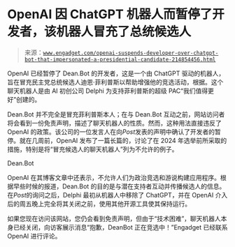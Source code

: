 <!--yml

分类：未分类

日期：2024 年 05 月 27 日 15:02:02

-->

# OpenAI 因 ChatGPT 机器人而暂停了开发者，该机器人冒充了总统候选人

> 来源：[`www.engadget.com/openai-suspends-developer-over-chatgpt-bot-that-impersonated-a-presidential-candidate-214854456.html`](https://www.engadget.com/openai-suspends-developer-over-chatgpt-bot-that-impersonated-a-presidential-candidate-214854456.html)

OpenAI 已经暂停了 Dean.Bot 的开发者，这是一个由 ChatGPT 驱动的机器人，旨在冒充民主党总统候选人迪恩·菲利普斯以帮助增强他的竞选活动，根据[](https://www.washingtonpost.com/technology/2024/01/20/openai-dean-phillips-ban-chatgpt/)。这个聊天机器人是由 AI 初创公司 Delphi 为支持菲利普斯的超级 PAC“我们值得更好”创建的。

Dean.Bot 并不完全是冒充菲利普斯本人；在与 Dean.Bot 互动之前，网站访问者将会看到一份免责声明，描述了聊天机器人的性质。然而，这种用法直接违反了 OpenAI 的政策。该公司的一位发言人在向*Post*发表的声明中确认了开发者的暂停。就在几周前，OpenAI 发布了一篇长篇的[](https://openai.com/blog/how-openai-is-approaching-2024-worldwide-elections)，讨论了在 2024 年选举前所采取的措施，特别是将“冒充候选人的聊天机器人”列为不允许的例子。

Dean.Bot

OpenAI 在其博客文章中还表示，不允许人们为政治竞选和游说构建应用程序。根据[](https://www.washingtonpost.com/elections/2024/01/18/ai-tech-biden/)早些时候的报道，Dean.Bot 的目的是与潜在支持者互动并传播候选人的信息。在*Post*的询问之后，Delphi 最初从机器人中移除了 ChatGPT，并在 OpenAI 介入后的周五晚上完全将其关闭之前，使用其他开源工具使其保持运行。

如果您现在访问该网站，您仍会看到免责声明，但由于“技术困难”，聊天机器人本身已经关闭，向访客展示消息“抱歉，DeanBot 正在竞选中！”Engadget 已经联系 OpenAI 进行评论。
